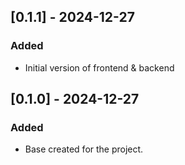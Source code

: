 ## [0.1.1] - 2024-12-27
### Added
- Initial version of frontend & backend

## [0.1.0] - 2024-12-27
### Added
- Base created for the project.
